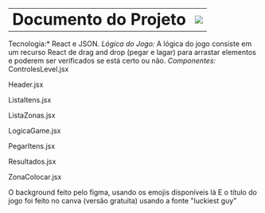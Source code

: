 <table style="width: 100%;">
  <tr>
    <td style="vertical-align: middle; padding-right: 10px;">
      <h1 style="margin: 0;">Documento do Projeto</h1>
    </td>
    <td style="vertical-align: middle; text-align: right;">
      <img src="![Uploading image.png…]()
">
    </td>
  </tr>
</table>

Tecnologia:* React e JSON.
*Lógica do Jogo:* A lógica do jogo consiste em um recurso React de drag and drop (pegar e lagar) para arrastar elementos e poderem ser verificados se está certo ou não.
*Componentes:*
ControlesLevel.jsx

Header.jsx

ListaItens.jsx

ListaZonas.jsx

LogicaGame.jsx

PegarItens.jsx

Resultados.jsx

ZonaColocar.jsx


O background feito pelo figma, usando os emojis disponíveis lá
E o título do jogo foi feito no canva (versão gratuita) usando a fonte "luckiest guy"
